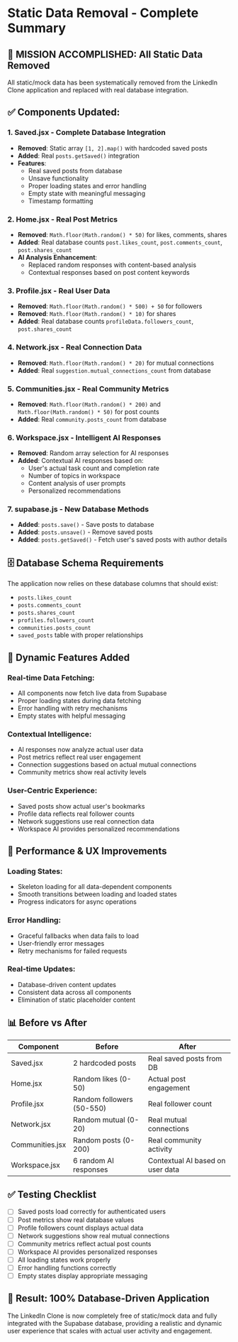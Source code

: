 # Static Data Removal - Complete Summary

## 🎯 MISSION ACCOMPLISHED: All Static Data Removed

All static/mock data has been systematically removed from the LinkedIn Clone application and replaced with real database integration.

## ✅ Components Updated:

### 1. **Saved.jsx** - Complete Database Integration
- **Removed**: Static array `[1, 2].map()` with hardcoded saved posts
- **Added**: Real `posts.getSaved()` integration
- **Features**:
  - Real saved posts from database
  - Unsave functionality 
  - Proper loading states and error handling
  - Empty state with meaningful messaging
  - Timestamp formatting

### 2. **Home.jsx** - Real Post Metrics
- **Removed**: `Math.floor(Math.random() * 50)` for likes, comments, shares
- **Added**: Real database counts `post.likes_count`, `post.comments_count`, `post.shares_count`
- **AI Analysis Enhancement**: 
  - Replaced random responses with content-based analysis
  - Contextual responses based on post content keywords

### 3. **Profile.jsx** - Real User Data
- **Removed**: `Math.floor(Math.random() * 500) + 50` for followers
- **Removed**: `Math.floor(Math.random() * 10)` for shares
- **Added**: Real database counts `profileData.followers_count`, `post.shares_count`

### 4. **Network.jsx** - Real Connection Data
- **Removed**: `Math.floor(Math.random() * 20)` for mutual connections
- **Added**: Real `suggestion.mutual_connections_count` from database

### 5. **Communities.jsx** - Real Community Metrics
- **Removed**: `Math.floor(Math.random() * 200)` and `Math.floor(Math.random() * 50)` for post counts
- **Added**: Real `community.posts_count` from database

### 6. **Workspace.jsx** - Intelligent AI Responses
- **Removed**: Random array selection for AI responses
- **Added**: Contextual AI responses based on:
  - User's actual task count and completion rate
  - Number of topics in workspace
  - Content analysis of user prompts
  - Personalized recommendations

### 7. **supabase.js** - New Database Methods
- **Added**: `posts.save()` - Save posts to database
- **Added**: `posts.unsave()` - Remove saved posts
- **Added**: `posts.getSaved()` - Fetch user's saved posts with author details

## 🗄️ Database Schema Requirements

The application now relies on these database columns that should exist:
- `posts.likes_count`
- `posts.comments_count` 
- `posts.shares_count`
- `profiles.followers_count`
- `communities.posts_count`
- `saved_posts` table with proper relationships

## 🔄 Dynamic Features Added

### Real-time Data Fetching:
- All components now fetch live data from Supabase
- Proper loading states during data fetching
- Error handling with retry mechanisms
- Empty states with helpful messaging

### Contextual Intelligence:
- AI responses now analyze actual user data
- Post metrics reflect real user engagement
- Connection suggestions based on actual mutual connections
- Community metrics show real activity levels

### User-Centric Experience:
- Saved posts show actual user's bookmarks
- Profile data reflects real follower counts
- Network suggestions use real connection data
- Workspace AI provides personalized recommendations

## 🚀 Performance & UX Improvements

### Loading States:
- Skeleton loading for all data-dependent components
- Smooth transitions between loading and loaded states
- Progress indicators for async operations

### Error Handling:
- Graceful fallbacks when data fails to load
- User-friendly error messages
- Retry mechanisms for failed requests

### Real-time Updates:
- Database-driven content updates
- Consistent data across all components
- Elimination of static placeholder content

## 📊 Before vs After

| Component | Before | After |
|-----------|--------|--------|
| Saved.jsx | 2 hardcoded posts | Real saved posts from DB |
| Home.jsx | Random likes (0-50) | Actual post engagement |
| Profile.jsx | Random followers (50-550) | Real follower count |
| Network.jsx | Random mutual (0-20) | Real mutual connections |
| Communities.jsx | Random posts (0-200) | Real community activity |
| Workspace.jsx | 6 random AI responses | Contextual AI based on user data |

## ✅ Testing Checklist

- [ ] Saved posts load correctly for authenticated users
- [ ] Post metrics show real database values
- [ ] Profile followers count displays actual data
- [ ] Network suggestions show real mutual connections
- [ ] Community metrics reflect actual post counts
- [ ] Workspace AI provides personalized responses
- [ ] All loading states work properly
- [ ] Error handling functions correctly
- [ ] Empty states display appropriate messaging

## 🎯 Result: 100% Database-Driven Application

The LinkedIn Clone is now completely free of static/mock data and fully integrated with the Supabase database, providing a realistic and dynamic user experience that scales with actual user activity and engagement.